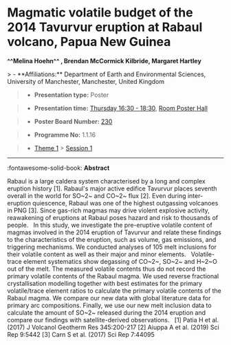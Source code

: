 # Magmatic volatile budget of the 2014 Tavurvur eruption at Rabaul volcano, Papua New Guinea

**^^Melina Hoehn^^ , Brendan McCormick Kilbride, Margaret Hartley**

<!-- more -->> - **Affiliations:** Department of Earth and Environmental Sciences, University of Manchester, Manchester, United Kingdom

> - **Presentation type:** Poster

> - **Presentation time:** [Thursday 16:30 - 18:30](../sessions_comparison.md#__tabbed_3_6), [Room Poster Hall](../maps_venue.md#__tabbed_1_1)

> - **Poster Board Number:** [230](../map_poster_boards.md#thursday)

> - **Programme No:** 1.1.16

> - [Theme 1](../theme1.md) > [Session 1](../sessions/session-1-1.md)

--- 

:fontawesome-solid-book: **Abstract**

Rabaul is a large caldera system characterised by a long and complex eruption history [1]. Rabaul's major active edifice Tavurvur places seventh overall in the world for SO~2~ and CO~2~ flux [2]. Even during inter-eruption quiescence, Rabaul was one of the highest outgassing volcanoes in PNG [3]. Since gas-rich magmas may drive violent explosive activity, reawakening of eruptions at Rabaul poses hazard and risk to thousands of people.
 
In this study, we investigate the pre-eruptive volatile content of magmas involved in the 2014 eruption of Tavurvur and relate these findings to the characteristics of the eruption, such as volume, gas emissions, and triggering mechanisms. We conducted analyses of 105 melt inclusions for their volatile content as well as their major and minor elements.
 
Volatile-trace element systematics show degassing of CO~2~, SO~2~ and H~2~O out of the melt. The measured volatile contents thus do not record the primary volatile contents of the Rabaul magma. We used reverse fractional crystallisation modelling together with best estimates for the primary volatile/trace element ratios to calculate the primary volatile contents of the Rabaul magma. We compare our new data with global literature data for primary arc compositions. Finally, we use our new melt inclusion data to calculate the amount of SO~2~ released during the 2014 eruption and compare our findings with satellite-derived observations.
 
[1] Patia H et al. (2017) J Volcanol Geotherm Res 345:200-217
[2] Aiuppa A et al. (2019) Sci Rep 9:5442
[3] Carn S et al. (2017) Sci Rep 7:44095

